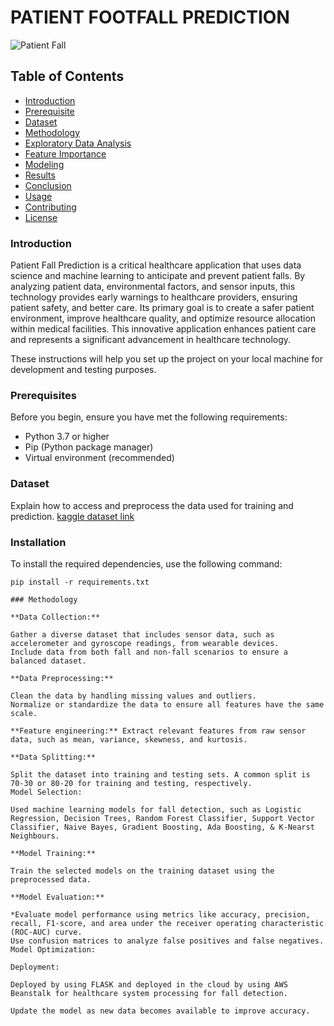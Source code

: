 # PATIENT FOOTFALL PREDICTION

![Patient Fall](https://media.istockphoto.com/id/1340235916/photo/female-asian-patient-fell-lying-on-the-floor-at-hospital-she-is-trying-to-raise-their-hand.jpg?s=612x612&w=0&k=20&c=8LqmResuX-iHN-wBBIfRw0AazDccxtLMiA7SVLw6g14=)

## Table of Contents
- [Introduction](#introduction)
- [Prerequisite](#prerequisite)
- [Dataset](#dataset)
- [Methodology](#methodology)
- [Exploratory Data Analysis](#exploratory-data-analysis)
- [Feature Importance](#feature-importance)
- [Modeling](#modeling)
- [Results](#results)
- [Conclusion](#conclusion)
- [Usage](#usage)
- [Contributing](#contributing)
- [License](#license)

### Introduction

Patient Fall Prediction is a critical healthcare application that uses data science and machine learning to anticipate and prevent patient falls. By analyzing patient data, environmental factors, and sensor inputs, this technology provides early warnings to healthcare providers, ensuring patient safety, and better care. Its primary goal is to create a safer patient environment, improve healthcare quality, and optimize resource allocation within medical facilities. This innovative application enhances patient care and represents a significant advancement in healthcare technology.

These instructions will help you set up the project on your local machine for development and testing purposes.

### Prerequisites

Before you begin, ensure you have met the following requirements:

- Python 3.7 or higher
- Pip (Python package manager)
- Virtual environment (recommended)

### Dataset

Explain how to access and preprocess the data used for training and prediction. [kaggle dataset link]("https://www.kaggle.com/code/saadmansakib/human-fall-detection-using-random-forest-97-47")

### Installation

To install the required dependencies, use the following command:

```shell
pip install -r requirements.txt

### Methodology

**Data Collection:**

Gather a diverse dataset that includes sensor data, such as accelerometer and gyroscope readings, from wearable devices.
Include data from both fall and non-fall scenarios to ensure a balanced dataset.

**Data Preprocessing:**

Clean the data by handling missing values and outliers.
Normalize or standardize the data to ensure all features have the same scale.

**Feature engineering:** Extract relevant features from raw sensor data, such as mean, variance, skewness, and kurtosis.

**Data Splitting:**

Split the dataset into training and testing sets. A common split is 70-30 or 80-20 for training and testing, respectively.
Model Selection:

Used machine learning models for fall detection, such as Logistic Regression, Decision Trees, Random Forest Classifier, Support Vector Classifier, Naive Bayes, Gradient Boosting, Ada Boosting, & K-Nearst Neighbours.

**Model Training:**

Train the selected models on the training dataset using the preprocessed data.

**Model Evaluation:**

*Evaluate model performance using metrics like accuracy, precision, recall, F1-score, and area under the receiver operating characteristic (ROC-AUC) curve.
Use confusion matrices to analyze false positives and false negatives.
Model Optimization:

Deployment:

Deployed by using FLASK and deployed in the cloud by using AWS Beanstalk for healthcare system processing for fall detection.

Update the model as new data becomes available to improve accuracy.

